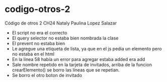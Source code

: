 # codigo-otros-2
Código de otros 2 CH24
Nataly Paulina Lopez Salazar 

- El script no era el correcto
- El query selector no estaba bien nombrada la clase
- El prevent no estaba bien 
- Le agregue una etiqueta de lista, ya que en el js pedia un  elemento pero no estaba en el html
- En la línea 58 había un error para agregar estaba added era add
- Sale nombre repetido en la tarjeta de invitados, arriba de la funcion crearElemento() se borro las líneas que se repetian.
- Se borro el otro boton de invitado
